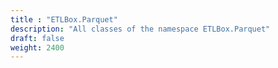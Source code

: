 ```yaml
---
title : "ETLBox.Parquet"
description: "All classes of the namespace ETLBox.Parquet"
draft: false
weight: 2400
---
```

